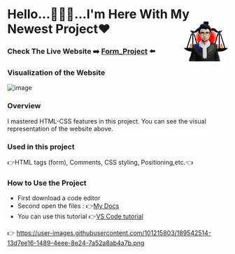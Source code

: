 # Hello...🙋🏻‍♂️...I'm Here With My Newest Project❤<img align="right" src="https://github.com/Muka6363/PROJELER_MK/blob/main/Images/avatar_2-removebg-preview.png"  width="100px">
### Check The Live Website :arrow_right: [Form_Project](https://muka6363.github.io/PROJELER_MK/2.Form/index.html) :arrow_left:
### Visualization of the Website
![image](https://user-images.githubusercontent.com/101215803/189542514-13d7ee16-1489-4eee-8e24-7a52a8ab4a7b.png)



### Overview
I mastered HTML-CSS features in this project. You can see the visual representation of the website above.
### Used in this project
:point_right:HTML tags (form), Comments, CSS styling, Positioning,etc.:point_left:
### How to Use the Project
+ First download a code editor
+ Second open the files : :point_right:[My Docs](https://muka6363.github.io/PROJELER_MK/2.Form/index.html)
+ You can use this tutorial :point_right:[VS Code tutorial](https://www.youtube.com/watch?v=fJEbVCrEMSE)

:point_right: https://user-images.githubusercontent.com/101215803/189542514-13d7ee16-1489-4eee-8e24-7a52a8ab4a7b.png


